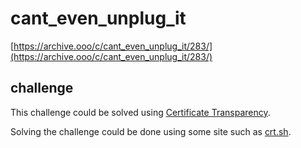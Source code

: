 # cant_even_unplug_it

[https://archive.ooo/c/cant_even_unplug_it/283/](https://archive.ooo/c/cant_even_unplug_it/283/)

## challenge

This challenge could be solved using [Certificate Transparency](https://en.wikipedia.org/wiki/Certificate_Transparency).

Solving the challenge could be done using some site such as [crt.sh](https://crt.sh).